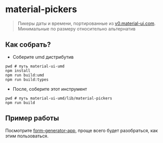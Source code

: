# material-pickers

> Пикеры даты и времени, портированные из [v0.material-ui.com](https://v0.material-ui.com). Минимальные по размеру относительно альтернатив

## Как собрать?

 - Соберите umd дистрибутив

```
pwd # путь material-ui-umd
npm install
npm run build:umd
npm run build:types
```

 - После, соберите этот инструмент

```
pwd # путь material-ui-umd/lib/material-pickers
npm run build
```

## Пример работы

Посмотрите [form-generator-app](../../packages/form-generator-app), проще всего будет разобраться, как этим пользоваться.
